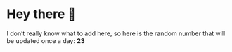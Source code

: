 # Hey there 👋

I don’t really know what to add here, so here is the random number that will be updated once a day: **23**
